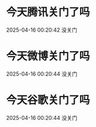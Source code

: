 # 今天腾讯关门了吗

2025-04-16 00:20:42 没关门

# 今天微博关门了吗

2025-04-16 00:20:44 没关门

# 今天谷歌关门了吗

2025-04-16 00:20:44 没关门

